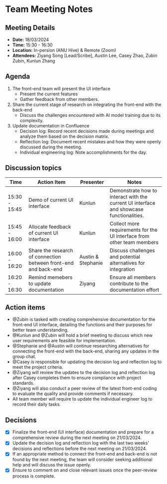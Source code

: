 # Team Meeting Notes

## Meeting Details
- **Date:** 18/03/2024
- **Time:** 15:30 - 16:30 
- **Location:** In-persion (ANU Hive) & Remote (Zoom)
- **Attendees:** Ziyang Song [Lead/Scribe], Austin Lee, Casey Zhao, Zubin Zubin, Kunlun Zhang 

## Agenda
1. The front-end team will present the UI interface
   - Present the current features
   - Gather feedback from other members.
2. Share the current stage of research on integrating the front-end with the back-end
   - Discuss the challenges encountered with AI model training due to its complexity.
3. Update documentation in Confluence 
   - Decision log: Record recent decisions made during meetings and analyze them based on the decision matrix.
   - Reflection log: Document recent mistakes and how they were openly discussed during the meeting.
   - Individual engineering log: Note accomplishments for the day.




## Discussion topics

| Time                | Action Item                                             | Presenter        | Notes      |
|---------------------|---------------------------------------------------------|------------------|------------|
| 15:30 - 15:45         | Demo of current UI interface             | Kunlun  | Demonstrate how to interact with the current UI interface and showcase functionalities.  |
| 15:45 - 16:00         | Allocate feedback of current UI interface             | Kunlun  | Collect more requirements for the UI interface from other team members  |
| 16:00 - 16:20       | Share the research of connection between front-end and back-end                | Austin  & Stephanie  | Discuss challenges and potential alternatives for integration |
| 16:20 - 16:30           |  Remind memebers to update documentation                             | Ziyang   |   Ensure all members contribute to the documentation effort |

## Action items 
- @Zubin is tasked with creating comprehensive documentation for the front-end UI interface, detailing the functions and their purposes for better team understanding.
- @Kunlun and @Zubin will hold a brief meeting to discuss which new user requirements are feasible for implementation.
- @Stephanie and @Austin will continue researching alternatives for connecting the front-end with the back-end, sharing any updates in the group chat.
- @Casey is responsible for updating the decision log and reflection log to meet the project criteria.
- @Ziyang will review the updates to the decision log and reflection log after Casey completes them to ensure compliance with project standards.
- @Ziyang will also conduct a peer review of the latest front-end coding to evaluate the quality and provide comments if necessary.
- All team member will require to update the individual engineer log to record their daily tasks.


## Decisions 

- [X]  Finalize the front-end (UI interface) documentation and prepare for a comprehensive review during the next meeting on 21/03/2024.
- [X]  Update the decision log and reflection log with the last two weeks' decisions and reflections before the next meeting on 21/03/2024.
- [X] If an appropriate method to connect the front-end and back-end is not found by the next meeting, the team will consider seeking additional help and will discuss the issue openly.
- [X] Ensure to comment on and close relevant issues once the peer-review process is complete.
